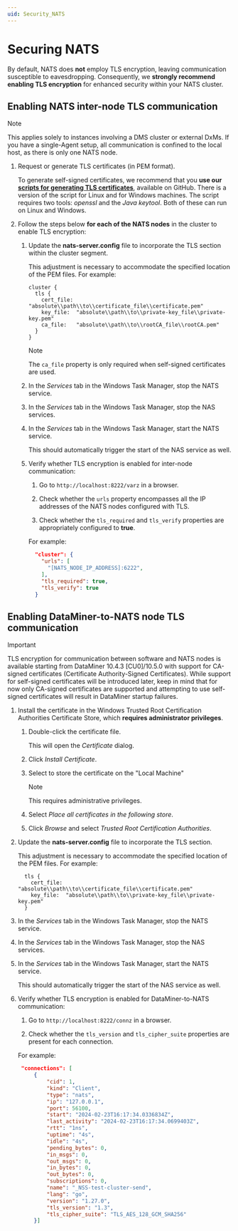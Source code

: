 ```yaml
---
uid: Security_NATS
---
```


# Securing NATS

By default, NATS does **not** employ TLS encryption, leaving communication susceptible to eavesdropping. Consequently, we **strongly recommend enabling TLS encryption** for enhanced security within your NATS cluster.

## Enabling NATS inter-node TLS communication

> [!NOTE]
> This applies solely to instances involving a DMS cluster or external DxMs. If you have a single-Agent setup, all communication is confined to the local host, as there is only one NATS node.

1. Request or generate TLS certificates (in PEM format).

   To generate self-signed certificates, we recommend that you **use our [scripts for generating TLS certificates](https://github.com/SkylineCommunications/generate-tls-certificates)**, available on GitHub. There is a version of the script for Linux and for Windows machines. The script requires two tools: *openssl* and the *Java keytool*. Both of these can run on Linux and Windows.

1. Follow the steps below **for each of the NATS nodes** in the cluster to enable TLS encryption:

   1. Update the **nats-server.config** file to incorporate the TLS section within the cluster segment.

      This adjustment is necessary to accommodate the specified location of the PEM files. For example:

      ```
      cluster {
        tls {
          cert_file: "absolute\\path\\to\\certificate_file\\certificate.pem"
          key_file:  "absolute\\path\\to\\private-key_file\\private-key.pem"
          ca_file:   "absolute\\path\\to\\rootCA_file\\rootCA.pem"
        }
      }
      ```

      > [!NOTE]
      > The `ca_file` property is only required when self-signed certificates are used.

   1. In the *Services* tab in the Windows Task Manager, stop the NATS service.

   1. In the *Services* tab in the Windows Task Manager, stop the NAS services.

   1. In the *Services* tab in the Windows Task Manager, start the NATS service.

      This should automatically trigger the start of the NAS service as well.

   1. Verify whether TLS encryption is enabled for inter-node communication:

      1. Go to `http://localhost:8222/varz` in a browser.

      1. Check whether the `urls` property encompasses all the IP addresses of the NATS nodes configured with TLS.

      1. Check whether the `tls_required` and `tls_verify` properties are appropriately configured to **true**.

      For example:

      ```json
        "cluster": {
          "urls": [
            "[NATS_NODE_IP_ADDRESS]:6222",
          ],
          "tls_required": true,
          "tls_verify": true
        }
      ```

## Enabling DataMiner-to-NATS node TLS communication

> [!IMPORTANT]
> TLS encryption for communication between software and NATS nodes is available starting from DataMiner 10.4.3 [CU0]/10.5.0<!-- RN 38302 --> with support for CA-signed certificates (Certificate Authority-Signed Certificates). While support for self-signed certificates will be introduced later, keep in mind that for now only CA-signed certificates are supported and attempting to use self-signed certificates will result in DataMiner startup failures.

1. Install the certificate in the Windows Trusted Root Certification Authorities Certificate Store, which **requires administrator privileges**.

   1. Double-click the certificate file.

      This will open the *Certificate* dialog.

   1. Click *Install Certificate*.

   1. Select to store the certificate on the "Local Machine"

      > [!NOTE]
      > This requires administrative privileges.

   1. Select *Place all certificates in the following store*.

   1. Click *Browse* and select *Trusted Root Certification Authorities*.

1. Update the **nats-server.config** file to incorporate the TLS section.

   This adjustment is necessary to accommodate the specified location of the PEM files. For example:

   ```
     tls {
       cert_file: "absolute\\path\\to\\certificate_file\\certificate.pem"
       key_file:  "absolute\\path\\to\\private-key_file\\private-key.pem"
     }
   ```

1. In the *Services* tab in the Windows Task Manager, stop the NATS service.

1. In the *Services* tab in the Windows Task Manager, stop the NAS services.

1. In the *Services* tab in the Windows Task Manager, start the NATS service.

   This should automatically trigger the start of the NAS service as well.

1. Verify whether TLS encryption is enabled for DataMiner-to-NATS communication:

   1. Go to `http://localhost:8222/connz` in a browser.

   1. Check whether the `tls_version` and `tls_cipher_suite` properties are present for each connection.

   For example:

   ```json
    "connections": [
        {
            "cid": 1,
            "kind": "Client",
            "type": "nats",
            "ip": "127.0.0.1",
            "port": 56100,
            "start": "2024-02-23T16:17:34.0336834Z",
            "last_activity": "2024-02-23T16:17:34.0699403Z",
            "rtt": "1ns",
            "uptime": "4s",
            "idle": "4s",
            "pending_bytes": 0,
            "in_msgs": 0,
            "out_msgs": 0,
            "in_bytes": 0,
            "out_bytes": 0,
            "subscriptions": 0,
            "name": "_NSS-test-cluster-send",
            "lang": "go",
            "version": "1.27.0",
            "tls_version": "1.3",
            "tls_cipher_suite": "TLS_AES_128_GCM_SHA256"
        }]
   ```
